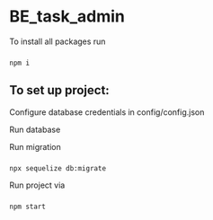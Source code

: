 # BE_task_admin

To install all packages run
###
`npm i`

## To set up project: 

Configure database credentials in config/config.json

Run database

Run migration
###
`npx sequelize db:migrate`

Run project via
###
`npm start`
